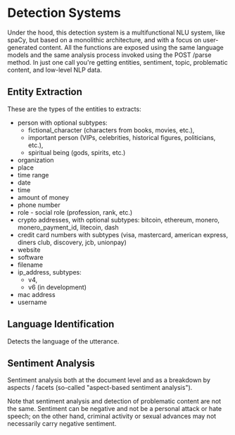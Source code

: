 # Detection Systems

Under the hood, this detection system is a multifunctional NLU system, like spaCy, but based on a monolithic architecture, and with a focus on user-generated content. All the functions are exposed using the same language models and the same analysis process invoked using the POST /parse method. In just one call you're getting entities, sentiment, topic, problematic content, and low-level NLP data. 


## Entity Extraction

These are the types of the entities to extracts:

- person with optional subtypes: 
    - fictional_character (characters from books, movies, etc.), 
    - important person (VIPs, celebrities, historical figures, politicians, etc.), 
    - spiritual being (gods, spirits, etc.)
- organization
- place
- time range
- date
- time
- amount of money
- phone number 
- role - social role (profession, rank, etc.)
- crypto addresses, with optional subtypes: bitcoin, ethereum, monero, monero_payment_id, litecoin, dash
- credit card numbers with subtypes (visa, mastercard, american express, diners club, discovery, jcb, unionpay)
- website
- software
- filename
- ip_address, subtypes: 
    - v4, 
    - v6 (in development)
- mac address
- username

## Language Identification
Detects the language of the utterance. 

## Sentiment Analysis

Sentiment analysis both at the document level and as a breakdown by aspects / facets (so-called "aspect-based sentiment analysis"). 

Note that sentiment analysis and detection of problematic content are not the same. Sentiment can be negative and not be a personal attack or hate speech; on the other hand, criminal activity or sexual advances may not necessarily carry negative sentiment.

